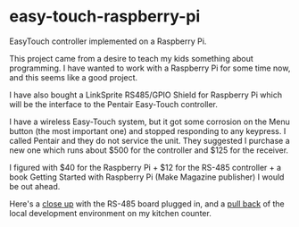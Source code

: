 easy-touch-raspberry-pi
=======================

EasyTouch controller implemented on a Raspberry Pi.

This project came from a desire to teach my kids something about programming. I have wanted to work with a Raspberry Pi for some time now, and this seems like a good project.

I have also bought a LinkSprite RS485/GPIO Shield for Raspberry Pi which will be the interface to the Pentair Easy-Touch controller.

I have a wireless Easy-Touch system, but it got some corrosion on the Menu button (the most important one) and stopped responding to any keypress. I called Pentair and they do not service the unit. They suggested I purchase a new one which runs about $500 for the controller and $125 for the receiver.

I figured with $40 for the Raspberry Pi + $12 for the RS-485 controller + a book Getting Started with Raspberry Pi (Make Magazine publisher) I would be out ahead.

Here's a [close up](images/pi-close.jpg) with the RS-485 board plugged in, and a [pull back](images/pi-all.jpg) of the local development environment on my kitchen counter.
